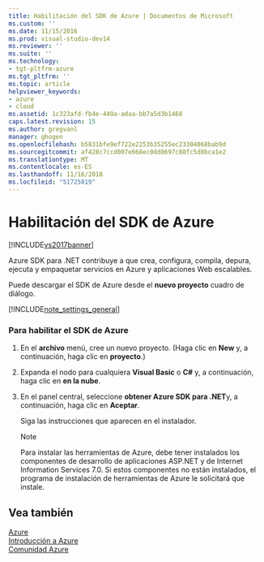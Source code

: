 ```yaml
---
title: Habilitación del SDK de Azure | Documentos de Microsoft
ms.custom: ''
ms.date: 11/15/2016
ms.prod: visual-studio-dev14
ms.reviewer: ''
ms.suite: ''
ms.technology:
- tgt-pltfrm-azure
ms.tgt_pltfrm: ''
ms.topic: article
helpviewer_keywords:
- azure
- cloud
ms.assetid: 1c323afd-fb4e-449a-adaa-bb7a5d3b1468
caps.latest.revision: 15
ms.author: gregvanl
manager: ghogen
ms.openlocfilehash: b5831bfe9ef722e2253b35255ec23304068bab9d
ms.sourcegitcommit: af428c7ccd007e668ec0dd8697c88fc5d8bca1e2
ms.translationtype: MT
ms.contentlocale: es-ES
ms.lasthandoff: 11/16/2018
ms.locfileid: "51725819"
---
```

# <a name="enabling-the-azure-sdk"></a>Habilitación del SDK de Azure
[!INCLUDE[vs2017banner](../includes/vs2017banner.md)]

Azure SDK para .NET contribuye a que crea, configura, compila, depura, ejecuta y empaquetar servicios en Azure y aplicaciones Web escalables.  
  
 Puede descargar el SDK de Azure desde el **nuevo proyecto** cuadro de diálogo.  
  
 [!INCLUDE[note_settings_general](../includes/note-settings-general-md.md)]  
  
### <a name="to-enable-the-azure-sdk"></a>Para habilitar el SDK de Azure  
  
1.  En el **archivo** menú, cree un nuevo proyecto. (Haga clic en **New** y, a continuación, haga clic en **proyecto**.)  
  
2.  Expanda el nodo para cualquiera **Visual Basic** o **C#** y, a continuación, haga clic en **en la nube**.  
  
3.  En el panel central, seleccione **obtener Azure SDK para .NET**y, a continuación, haga clic en **Aceptar**.  
  
     Siga las instrucciones que aparecen en el instalador.  
  
    > [!NOTE]
    >  Para instalar las herramientas de Azure, debe tener instalados los componentes de desarrollo de aplicaciones ASP.NET y de Internet Information Services 7.0. Si estos componentes no están instalados, el programa de instalación de herramientas de Azure le solicitará que instale.  
  
## <a name="see-also"></a>Vea también  
 [Azure](http://go.microsoft.com/fwlink?LinkID=164788)   
 [Introducción a Azure](http://go.microsoft.com/fwlink?LinkID=159361)   
 [Comunidad Azure](http://go.microsoft.com/fwlink?LinkID=159370)

